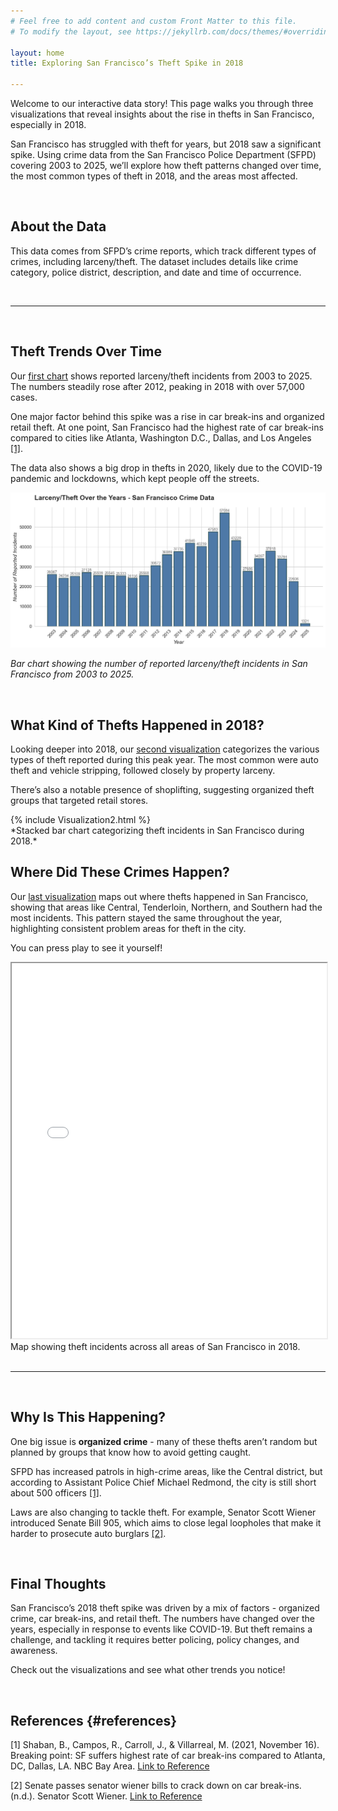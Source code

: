 ```yaml
---
# Feel free to add content and custom Front Matter to this file.
# To modify the layout, see https://jekyllrb.com/docs/themes/#overriding-theme-defaults

layout: home
title: Exploring San Francisco’s Theft Spike in 2018

---
```


Welcome to our interactive data story! This page walks you through three visualizations that reveal insights about the rise in thefts in San Francisco, especially in 2018.

San Francisco has struggled with theft for years, but 2018 saw a significant spike. Using crime data from the San Francisco Police Department (SFPD) covering 2003 to 2025, we’ll explore how theft patterns changed over time, the most common types of theft in 2018, and the areas most affected.

<br>

## About the Data  
This data comes from SFPD’s crime reports, which track different types of crimes, including larceny/theft. The dataset includes details like crime category, police district, description, and date and time of occurrence.

<br>
<hr>
<br>

## Theft Trends Over Time

Our [first chart](#vis1) shows reported larceny/theft incidents from 2003 to 2025. The numbers steadily rose after 2012, peaking in 2018 with over 57,000 cases.

One major factor behind this spike was a rise in car break-ins and organized retail theft. At one point, San Francisco had the highest rate of car break-ins compared to cities like Atlanta, Washington D.C., Dallas, and Los Angeles [[1]](#references). 

The data also shows a big drop in thefts in 2020, likely due to the COVID-19 pandemic and lockdowns, which kept people off the streets.

<div id="vis1">
  <img src="/assets/images/Visualization1.png" alt="Crime Data Visualization" />
  <p><em>Bar chart showing the number of reported larceny/theft incidents in San Francisco from 2003 to 2025.</em></p>
</div>

<br>

## What Kind of Thefts Happened in 2018?

Looking deeper into 2018, our [second visualization](#vis2) categorizes the various types of theft reported during this peak year. The most common were auto theft and vehicle stripping, followed closely by property larceny.

There’s also a notable presence of shoplifting, suggesting organized theft groups that targeted retail stores.

<div id="vis2">
  {% include Visualization2.html %}
</div>
*Stacked bar chart categorizing theft incidents in San Francisco during 2018.*

<br>

## Where Did These Crimes Happen?

Our [last visualization](#vis3) maps out where thefts happened in San Francisco, showing that areas like Central, Tenderloin, Northern, and Southern had the most incidents. This pattern stayed the same throughout the year, highlighting consistent problem areas for theft in the city. 

You can press play to see it yourself!


<div id="vis3">
  <iframe src="{{ '/assets/maps/Visualization3.html' | relative_url }}" width="100%" height="600px"></iframe>
  Map showing theft incidents across all areas of San Francisco in 2018.
</div>

<br>
<hr>
<br>

## Why Is This Happening?

One big issue is **organized crime** - many of these thefts aren’t random but planned by groups that know how to avoid getting caught.

SFPD has increased patrols in high-crime areas, like the Central district, but according to Assistant Police Chief Michael Redmond, the city is still short about 500 officers [[1]](#references).
 
Laws are also changing to tackle theft. For example, Senator Scott Wiener introduced Senate Bill 905, which aims to close legal loopholes that make it harder to prosecute auto burglars [[2]](#references). 

<br>

## Final Thoughts

San Francisco’s 2018 theft spike was driven by a mix of factors - organized crime, car break-ins, and retail theft. The numbers have changed over the years, especially in response to events like COVID-19. But theft remains a challenge, and tackling it requires better policing, policy changes, and awareness.

Check out the visualizations and see what other trends you notice!

<br>

## References {#references}

[1] Shaban, B., Campos, R., Carroll, J., & Villarreal, M. (2021, November 16). Breaking point: SF suffers highest rate of car break-ins compared to Atlanta, DC, Dallas, LA. NBC Bay Area.  [Link to Reference](https://www.nbcbayarea.com/investigations/breaking-point-sf-suffers-highest-rate-of-car-break-ins-compared-to-atlanta-dc-dallas-la/2731757/)

[2] Senate passes senator wiener bills to crack down on car break-ins. (n.d.). Senator Scott Wiener. [Link to Reference](https://sd11.senate.ca.gov/news/senate-passes-senator-wiener-bills-crack-down-car-break-ins?utm_source=chatgpt.com)